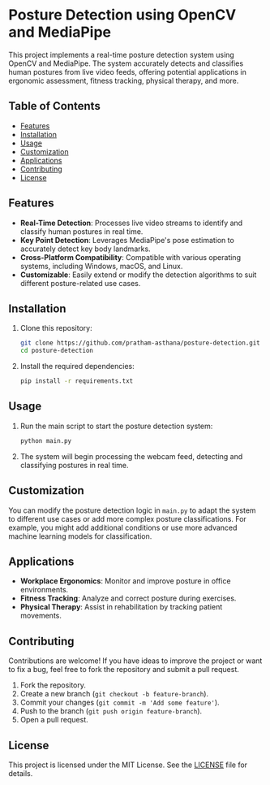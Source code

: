 # Posture Detection using OpenCV and MediaPipe

This project implements a real-time posture detection system using OpenCV and MediaPipe. The system accurately detects and classifies human postures from live video feeds, offering potential applications in ergonomic assessment, fitness tracking, physical therapy, and more.

## Table of Contents

- [Features](#features)
- [Installation](#installation)
- [Usage](#usage)
- [Customization](#customization)
- [Applications](#applications)
- [Contributing](#contributing)
- [License](#license)

## Features

- **Real-Time Detection**: Processes live video streams to identify and classify human postures in real time.
- **Key Point Detection**: Leverages MediaPipe's pose estimation to accurately detect key body landmarks.
- **Cross-Platform Compatibility**: Compatible with various operating systems, including Windows, macOS, and Linux.
- **Customizable**: Easily extend or modify the detection algorithms to suit different posture-related use cases.

## Installation

1. Clone this repository:

    ```bash
    git clone https://github.com/pratham-asthana/posture-detection.git
    cd posture-detection
    ```

2. Install the required dependencies:

    ```bash
    pip install -r requirements.txt
    ```

## Usage

1. Run the main script to start the posture detection system:

    ```bash
    python main.py
    ```

2. The system will begin processing the webcam feed, detecting and classifying postures in real time.

## Customization

You can modify the posture detection logic in `main.py` to adapt the system to different use cases or add more complex posture classifications. For example, you might add additional conditions or use more advanced machine learning models for classification.

## Applications

- **Workplace Ergonomics**: Monitor and improve posture in office environments.
- **Fitness Tracking**: Analyze and correct posture during exercises.
- **Physical Therapy**: Assist in rehabilitation by tracking patient movements.

## Contributing

Contributions are welcome! If you have ideas to improve the project or want to fix a bug, feel free to fork the repository and submit a pull request.

1. Fork the repository.
2. Create a new branch (`git checkout -b feature-branch`).
3. Commit your changes (`git commit -m 'Add some feature'`).
4. Push to the branch (`git push origin feature-branch`).
5. Open a pull request.

## License

This project is licensed under the MIT License. See the [LICENSE](LICENSE) file for details.
